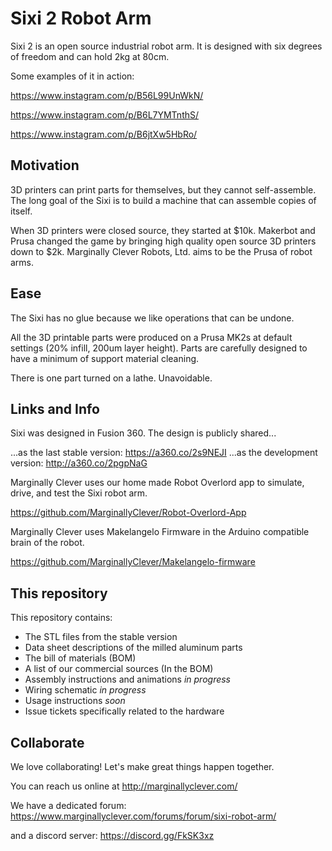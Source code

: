 # Sixi 2 Robot Arm

Sixi 2 is an open source industrial robot arm.  It is designed with six degrees of freedom and can hold 2kg at 80cm.

Some examples of it in action:

https://www.instagram.com/p/B56L99UnWkN/

https://www.instagram.com/p/B6L7YMTnthS/

https://www.instagram.com/p/B6jtXw5HbRo/

## Motivation

3D printers can print parts for themselves, but they cannot self-assemble.  The long goal of the Sixi is to build a machine that can assemble copies of itself.

When 3D printers were closed source, they started at $10k.  Makerbot and Prusa changed the game by bringing high quality open source 3D printers down to $2k.  Marginally Clever Robots, Ltd. aims to be the Prusa of robot arms.

## Ease

The Sixi has no glue because we like operations that can be undone.

All the 3D printable parts were produced on a Prusa MK2s at default settings (20% infill, 200um layer height).  Parts are carefully designed to have a minimum of support material cleaning.

There is one part turned on a lathe.  Unavoidable.

## Links and Info

Sixi was designed in Fusion 360.  The design is publicly shared...

...as the last stable version: https://a360.co/2s9NEJI
...as the development version: http://a360.co/2pgpNaG

Marginally Clever uses our home made Robot Overlord app to simulate, drive, and test the Sixi robot arm.

https://github.com/MarginallyClever/Robot-Overlord-App

Marginally Clever uses Makelangelo Firmware in the Arduino compatible brain of the robot.

https://github.com/MarginallyClever/Makelangelo-firmware

## This repository

This repository contains:

* The STL files from the stable version
* Data sheet descriptions of the milled aluminum parts
* The bill of materials (BOM)
* A list of our commercial sources (In the BOM)
* Assembly instructions and animations _in progress_
* Wiring schematic _in progress_
* Usage instructions _soon_
* Issue tickets specifically related to the hardware

## Collaborate

We love collaborating!  Let's make great things happen together.

You can reach us online at http://marginallyclever.com/

We have a dedicated forum: https://www.marginallyclever.com/forums/forum/sixi-robot-arm/

and a discord server: https://discord.gg/FkSK3xz
